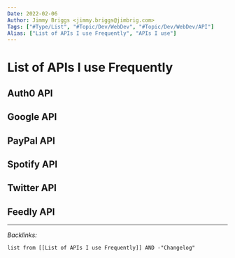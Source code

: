 ```yaml
---
Date: 2022-02-06
Author: Jimmy Briggs <jimmy.briggs@jimbrig.com>
Tags: ["#Type/List", "#Topic/Dev/WebDev", "#Topic/Dev/WebDev/API"]
Alias: ["List of APIs I use Frequently", "APIs I use"]
---
```


# List of APIs I use Frequently

## Auth0 API

## Google API

## PayPal API

## Spotify API

## Twitter API

## Feedly API





***

*Backlinks:*

```dataview
list from [[List of APIs I use Frequently]] AND -"Changelog"
```